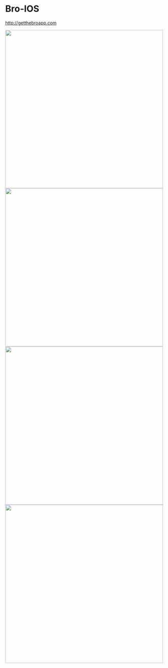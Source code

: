 # Bro-IOS
http://getthebroapp.com

<img src="https://dl.dropboxusercontent.com/u/4517254/IOSSCreensForMockup/2.png" width="500">
<img src="https://dl.dropboxusercontent.com/u/4517254/IOSSCreensForMockup/3.png" width="500">
<img src="https://dl.dropboxusercontent.com/u/4517254/IOSSCreensForMockup/5.png" width="500">
<img src="https://dl.dropboxusercontent.com/u/4517254/IOSSCreensForMockup/4.png" width="500">
